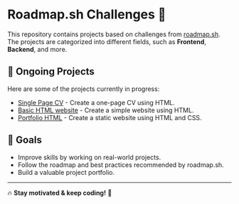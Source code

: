 # Roadmap.sh Challenges 🚀

This repository contains projects based on challenges from [roadmap.sh](https://roadmap.sh/). The projects are categorized into different fields, such as **Frontend**, **Backend**, and more.

## 📌 Ongoing Projects

Here are some of the projects currently in progress:

- [Single Page CV](https://roadmap.sh/projects/single-page-cv) - Create a one-page CV using HTML.
- [Basic HTML website](https://roadmap.sh/projects/basic-html-website) - Create a simple website using HTML.
- [Portfolio HTML](https://roadmap.sh/projects/portfolio-website) - Create a static website using HTML and CSS.

## 🎯 Goals

- Improve skills by working on real-world projects.
- Follow the roadmap and best practices recommended by roadmap.sh.
- Build a valuable project portfolio.

---

🔥 **Stay motivated & keep coding!** 🚀

